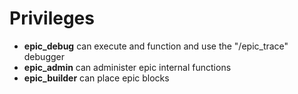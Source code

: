 
# Privileges

* **epic_debug** can execute and function and use the "/epic_trace" debugger
* **epic_admin** can administer epic internal functions
* **epic_builder** can place epic blocks
